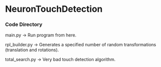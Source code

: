 # NeuronTouchDetection

### Code Directory 

main.py &rarr; Run program from here.

rpl_builder.py &rarr; Generates a specified number of random transformations (translation and rotations).

total_search.py &rarr; Very bad touch detection algorithm. 
 